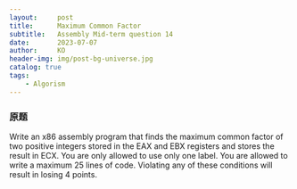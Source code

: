 ```yaml
---
layout:     post
title:      Maximum Common Factor
subtitle:   Assembly Mid-term question 14
date:       2023-07-07
author:     KO
header-img: img/post-bg-universe.jpg
catalog: true
tags:
    - Algorism
---
```



### 原题 
Write an x86 assembly program that finds the maximum common factor of two positive integers stored in the EAX and EBX registers and stores the result in ECX. You are only allowed to use only one label. You are allowed to write a maximum 25 lines of code. Violating any of these conditions will result in losing 4 points.
